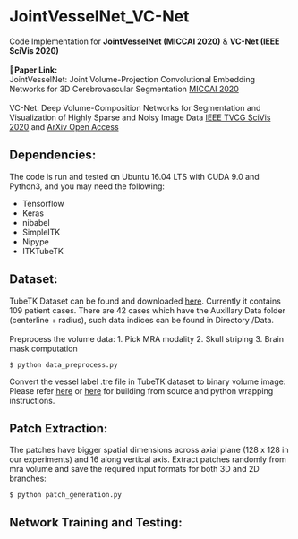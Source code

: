 # JointVesselNet_VC-Net
Code Implementation for **JointVesselNet (MICCAI 2020)** &amp; **VC-Net (IEEE SciVis 2020)**\
\
**:eyes:Paper Link:**\
JointVesselNet: Joint Volume-Projection Convolutional Embedding Networks for 3D Cerebrovascular Segmentation [MICCAI 2020](https://link.springer.com/chapter/10.1007/978-3-030-59725-2_11)\
\
VC-Net: Deep Volume-Composition Networks for Segmentation and Visualization of Highly Sparse and Noisy Image Data [IEEE TVCG SciVis 2020](https://ieeexplore.ieee.org/document/9222053) and [ArXiv Open Access](https://arxiv.org/abs/2009.06184)
## Dependencies:
The code is run and tested on Ubuntu 16.04 LTS with CUDA 9.0 and Python3, and you may need the following:
* Tensorflow
* Keras
* nibabel
* SimpleITK
* Nipype
* ITKTubeTK
## Dataset:
TubeTK Dataset can be found and downloaded [here](https://public.kitware.com/Wiki/TubeTK/Data). Currently it contains 109 patient cases. There are 42 cases which have the Auxillary Data folder (centerline + radius), such data indices can be found in Directory /Data.\
\
Preprocess the volume data: 1. Pick MRA modality 2. Skull striping 3. Brain mask computation
```
$ python data_preprocess.py
```
Convert the vessel label .tre file in TubeTK dataset to binary volume image:\
Please refer [here](https://github.com/InsightSoftwareConsortium/ITKTubeTK) or [here](https://public.kitware.com/Wiki/TubeTK/Build_Instructions#Slicer) for building from source and python wrapping instructions.
## Patch Extraction:
The patches have bigger spatial dimensions across axial plane (128 x 128 in our experiments) and 16 along vertical axis. Extract patches randomly from mra volume and save the required input formats for both 3D and 2D branches:
```
$ python patch_generation.py
```
## Network Training and Testing:
